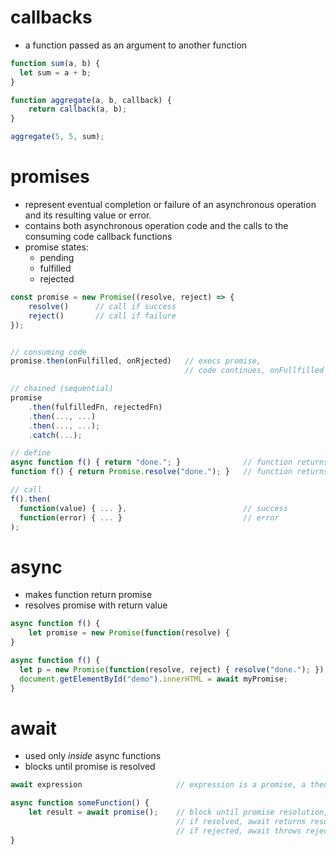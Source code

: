 

# callbacks

- a function passed as an argument to another function

```javascript
function sum(a, b) {
  let sum = a + b;
}

function aggregate(a, b, callback) {
    return callback(a, b);
}

aggregate(5, 5, sum);
```



# promises

- represent eventual completion or failure of an asynchronous operation and its resulting value or error.
- contains both asynchronous operation code and the calls to the consuming code callback functions
- promise states:
  - pending
  - fulfilled
  - rejected

```javascript
const promise = new Promise((resolve, reject) => {
    resolve()      // call if success
    reject()       // call if failure
});


// consuming code
promise.then(onFulfilled, onRjected)   // execs promise, 
                                       // code continues, onFullfilled fn executed once promise resolved 

// chained (sequential)
promise
    .then(fulfilledFn, rejectedFn)
    .then(..., ...)
    .then(..., ...);
    .catch(...);

```









```javascript
// define
async function f() { return "done."; }              // function returns a promise
function f() { return Promise.resolve("done."); }   // function returns a promise

// call
f().then(
  function(value) { ... },                          // success
  function(error) { ... }                           // error
);              
```



# async

- makes function return promise
- resolves promise with return value

```javascript
async function f() {
    let promise = new Promise(function(resolve) {
}

async function f() {
  let p = new Promise(function(resolve, reject) { resolve("done."); });
  document.getElementById("demo").innerHTML = await myPromise;
}
```

#  await

- used only *inside* async functions
- blocks until promise is resolved

```javascript
await expression                     // expression is a promise, a then-able object, or a value

async function someFunction() {
    let result = await promise();    // block until promise resolution, then assign resolved value to var 
                                     // if resolved, await returns resolved value
                                     // if rejected, await throws rejected value
}
```

